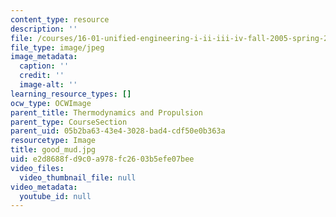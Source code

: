 ```yaml
---
content_type: resource
description: ''
file: /courses/16-01-unified-engineering-i-ii-iii-iv-fall-2005-spring-2006/e2d8688fd9c0a978fc2603b5efe07bee_good_mud.jpg
file_type: image/jpeg
image_metadata:
  caption: ''
  credit: ''
  image-alt: ''
learning_resource_types: []
ocw_type: OCWImage
parent_title: Thermodynamics and Propulsion
parent_type: CourseSection
parent_uid: 05b2ba63-43e4-3028-bad4-cdf50e0b363a
resourcetype: Image
title: good_mud.jpg
uid: e2d8688f-d9c0-a978-fc26-03b5efe07bee
video_files:
  video_thumbnail_file: null
video_metadata:
  youtube_id: null
---
```

